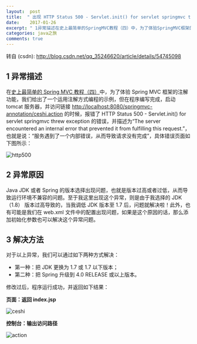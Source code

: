 ```yaml
---
layout:  post
title:  " 出现 HTTP Status 500 - Servlet.init() for servlet springmvc threw exception 异常的原因及解决方法 "
date:    2017-01-26
excerpt: " 1异常描述在史上最简单的SpringMVC教程（四）中，为了体验SpringMVC框架的注解功能，我们给出了一个运用注解方式编程的示例，但在程序编写完成，启动tomcat服务器，并访问链接http://localhost:8080/springmvc-annotation/ceshi.action的时候，报错了HTTPStatus500-Servlet.init(... "
categories: java之旅 
comments: true
---
```

转自 (csdn): http://blog.csdn.net/qq_35246620/article/details/54745098
<div class="markdown_views">
 <h2 id="1-异常描述">1 异常描述</h2> 
 <p>在<a href="http://blog.csdn.net/qq_35246620/article/details/54733394">史上最简单的 Spring MVC 教程（四）</a>中，为了体验 Spring MVC 框架的注解功能，我们给出了一个运用注解方式编程的示例，但在程序编写完成，启动 tomcat 服务器，并访问链接 <a href="http://localhost:8080/springmvc-annotation/ceshi.action">http://localhost:8080/springmvc-annotation/ceshi.action</a> 的时候，报错了 HTTP Status 500 - Servlet.init() for servlet springmvc threw exception 的错误，并描述为“The server encountered an internal error that prevented it from fulfilling this request.”，也就是说：“服务遇到了一个内部错误，从而导致请求没有完成”，具体错误页面如下图所示：</p> 
 <p><img src="http://img.blog.csdn.net/20170126194926227?watermark/2/text/aHR0cDovL2Jsb2cuY3Nkbi5uZXQvcXFfMzUyNDY2MjA=/font/5a6L5L2T/fontsize/400/fill/I0JBQkFCMA==/dissolve/70/gravity/SouthEast" alt="http500" title=""></p> 
 <h2 id="2-异常原因">2 异常原因</h2> 
 <p>Java JDK 或者 Spring 的版本选择出现问题，也就是版本过高或者过低，从而导致运行环境不兼容的问题。至于我这里出现这个异常，则是由于我选择的 JDK（1.8） 版本过高导致的，当我调低 JDK 版本至 1.7 后，问题就解决啦！此外，也有可能是我们在 web.xml 文件中的配置出现问题，如果是这个原因的话，那么添加初始化参数也可以解决这个异常问题。</p> 
 <h2 id="3-解决方法">3 解决方法</h2> 
 <p>对于以上异常，我们可以通过如下两种方式解决：</p> 
 <ul> 
  <li>第一种：把 JDK 更换为 1.7 或 1.7 以下版本；</li> 
  <li>第二种：把 Spring 升级到 4.0 RELEASE 或以上版本。</li> 
 </ul> 
 <p>修改过后，程序运行成功，并返回如下结果：</p> 
 <p><strong>页面：返回 index.jsp</strong></p> 
 <p><img src="http://img.blog.csdn.net/20170126195635308?watermark/2/text/aHR0cDovL2Jsb2cuY3Nkbi5uZXQvcXFfMzUyNDY2MjA=/font/5a6L5L2T/fontsize/400/fill/I0JBQkFCMA==/dissolve/70/gravity/SouthEast" alt="ceshi" title=""></p> 
 <p><strong>控制台：输出访问路径</strong></p> 
 <p><img src="http://img.blog.csdn.net/20170126195603057?watermark/2/text/aHR0cDovL2Jsb2cuY3Nkbi5uZXQvcXFfMzUyNDY2MjA=/font/5a6L5L2T/fontsize/400/fill/I0JBQkFCMA==/dissolve/70/gravity/SouthEast" alt="action" title=""></p>
</div>